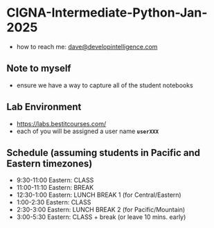 # CIGNA-Intermediate-Python-Jan-2025
* how to reach me: dave@developintelligence.com

## Note to myself
* ensure we have a way to capture all of the student notebooks

## Lab Environment
* https://labs.bestitcourses.com/
* each of you will be assigned a user name __`userXXX`__
  
## Schedule (assuming students in Pacific and Eastern timezones)
*  9:30-11:00 Eastern: CLASS
* 11:00-11:10 Eastern: BREAK
*  12:30-1:00 Eastern: LUNCH BREAK 1 (for Central/Eastern)
*   1:00-2:30 Eastern: CLASS
*   2:30-3:00 Eastern: LUNCH BREAK 2 (for Pacific/Mountain)
*   3:00-5:30 Eastern: CLASS + break (or leave 10 mins. early)
